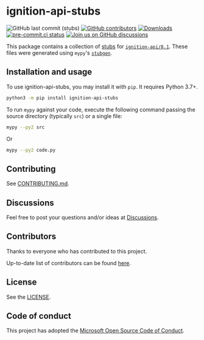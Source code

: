 # ignition-api-stubs

<!--- Badges --->
![GitHub last commit (stubs)](https://img.shields.io/github/last-commit/ignition-api/8.1-stubs/main)
[![GitHub contributors](https://img.shields.io/github/contributors/ignition-api/8.1-stubs)](https://github.com/ignition-api/8.1-stubs/graphs/contributors)
[![Downloads](https://pepy.tech/badge/ignition-api-stubs)](https://pepy.tech/project/ignition-api-stubs)
[![pre-commit.ci status](https://results.pre-commit.ci/badge/github/ignition-api/8.1-stubs/main.svg)](https://results.pre-commit.ci/latest/github/ignition-api/8.1-stubs/main)
[![Join us on GitHub discussions](https://img.shields.io/badge/github-discussions-informational)](https://github.com/ignition-api/discussions/discussions)

This package contains a collection of [stubs](https://www.python.org/dev/peps/pep-484/) for [`ignition-api/8.1`](https://github.com/ignition-api/8.1). These files were generated using `mypy`'s [`stubgen`](https://mypy.readthedocs.io/en/stable/stubgen.html).

## Installation and usage

To use ignition-api-stubs, you may install it with `pip`. It requires Python 3.7+.

```sh
python3 -m pip install ignition-api-stubs
```

To run `mypy` against your code, execute the following command passing the source directory (typically `src`) or a single file:

```sh
mypy --py2 src
```

Or

```sh
mypy --py2 code.py
```

## Contributing

See [CONTRIBUTING.md](https://github.com/ignition-api/.github/blob/main/CONTRIBUTING.md#contributing-to-ignition-api).

## Discussions

Feel free to post your questions and/or ideas at [Discussions](https://github.com/ignition-api/discussions/discussions).

## Contributors

Thanks to everyone who has contributed to this project.

Up-to-date list of contributors can be found [here](https://github.com/ignition-api/8.1-stubs/graphs/contributors).

## License

See the [LICENSE](https://github.com/ignition-api/8.1-stubs/blob/HEAD/LICENSE).

## Code of conduct

This project has adopted the [Microsoft Open Source Code of Conduct](https://opensource.microsoft.com/codeofconduct/).

